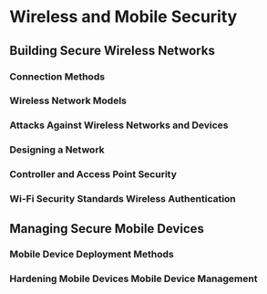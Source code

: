 # Wireless and Mobile Security
## Building Secure Wireless Networks
### Connection Methods
### Wireless Network Models
### Attacks Against Wireless Networks and Devices
### Designing a Network
### Controller and Access Point Security
### Wi-Fi Security Standards Wireless Authentication
## Managing Secure Mobile Devices
### Mobile Device Deployment Methods
### Hardening Mobile Devices Mobile Device Management
